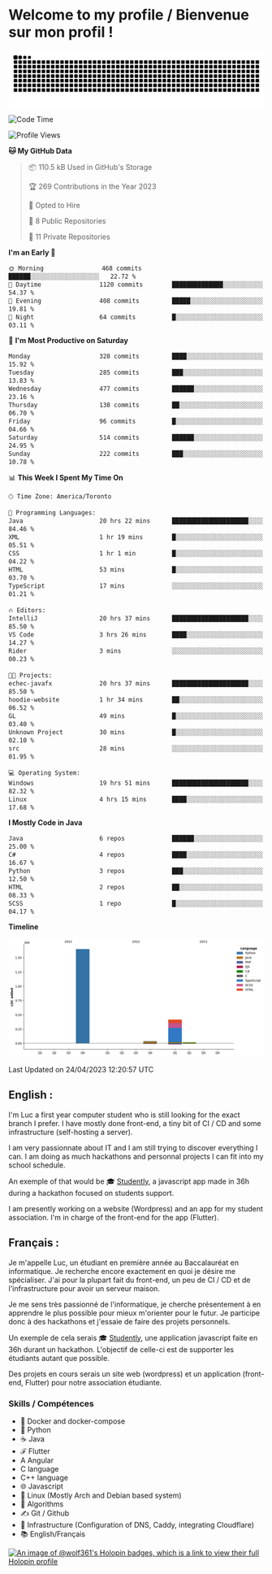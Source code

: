# Welcome to my profile / Bienvenue sur mon profil !

![snake gif](https://github.com/wolf-361/wolf-361/blob/output/github-contribution-grid-snake.svg)

<!--START_SECTION:waka-->
![Code Time](http://img.shields.io/badge/Code%20Time-42%20hrs%2012%20mins-blue)

![Profile Views](http://img.shields.io/badge/Profile%20Views-0-blue)

**🐱 My GitHub Data** 

> 📦 110.5 kB Used in GitHub's Storage 
 > 
> 🏆 269 Contributions in the Year 2023
 > 
> 💼 Opted to Hire
 > 
> 📜 8 Public Repositories 
 > 
> 🔑 11 Private Repositories 
 > 
**I'm an Early 🐤** 

```text
🌞 Morning                468 commits         ██████░░░░░░░░░░░░░░░░░░░   22.72 % 
🌆 Daytime                1120 commits        ██████████████░░░░░░░░░░░   54.37 % 
🌃 Evening                408 commits         █████░░░░░░░░░░░░░░░░░░░░   19.81 % 
🌙 Night                  64 commits          █░░░░░░░░░░░░░░░░░░░░░░░░   03.11 % 
```
📅 **I'm Most Productive on Saturday** 

```text
Monday                   328 commits         ████░░░░░░░░░░░░░░░░░░░░░   15.92 % 
Tuesday                  285 commits         ███░░░░░░░░░░░░░░░░░░░░░░   13.83 % 
Wednesday                477 commits         ██████░░░░░░░░░░░░░░░░░░░   23.16 % 
Thursday                 138 commits         ██░░░░░░░░░░░░░░░░░░░░░░░   06.70 % 
Friday                   96 commits          █░░░░░░░░░░░░░░░░░░░░░░░░   04.66 % 
Saturday                 514 commits         ██████░░░░░░░░░░░░░░░░░░░   24.95 % 
Sunday                   222 commits         ███░░░░░░░░░░░░░░░░░░░░░░   10.78 % 
```


📊 **This Week I Spent My Time On** 

```text
🕑︎ Time Zone: America/Toronto

💬 Programming Languages: 
Java                     20 hrs 22 mins      █████████████████████░░░░   84.46 % 
XML                      1 hr 19 mins        █░░░░░░░░░░░░░░░░░░░░░░░░   05.51 % 
CSS                      1 hr 1 min          █░░░░░░░░░░░░░░░░░░░░░░░░   04.22 % 
HTML                     53 mins             █░░░░░░░░░░░░░░░░░░░░░░░░   03.70 % 
TypeScript               17 mins             ░░░░░░░░░░░░░░░░░░░░░░░░░   01.21 % 

🔥 Editors: 
IntelliJ                 20 hrs 37 mins      █████████████████████░░░░   85.50 % 
VS Code                  3 hrs 26 mins       ████░░░░░░░░░░░░░░░░░░░░░   14.27 % 
Rider                    3 mins              ░░░░░░░░░░░░░░░░░░░░░░░░░   00.23 % 

🐱‍💻 Projects: 
echec-javafx             20 hrs 37 mins      █████████████████████░░░░   85.50 % 
hoodie-website           1 hr 34 mins        ██░░░░░░░░░░░░░░░░░░░░░░░   06.52 % 
GL                       49 mins             █░░░░░░░░░░░░░░░░░░░░░░░░   03.40 % 
Unknown Project          30 mins             █░░░░░░░░░░░░░░░░░░░░░░░░   02.10 % 
src                      28 mins             ░░░░░░░░░░░░░░░░░░░░░░░░░   01.95 % 

💻 Operating System: 
Windows                  19 hrs 51 mins      █████████████████████░░░░   82.32 % 
Linux                    4 hrs 15 mins       ████░░░░░░░░░░░░░░░░░░░░░   17.68 % 
```

**I Mostly Code in Java** 

```text
Java                     6 repos             ██████░░░░░░░░░░░░░░░░░░░   25.00 % 
C#                       4 repos             ████░░░░░░░░░░░░░░░░░░░░░   16.67 % 
Python                   3 repos             ███░░░░░░░░░░░░░░░░░░░░░░   12.50 % 
HTML                     2 repos             ██░░░░░░░░░░░░░░░░░░░░░░░   08.33 % 
SCSS                     1 repo              █░░░░░░░░░░░░░░░░░░░░░░░░   04.17 % 
```



**Timeline**

![Lines of Code chart](https://raw.githubusercontent.com/wolf-361/wolf-361/main/assets/bar_graph.png)


 Last Updated on 24/04/2023 12:20:57 UTC
<!--END_SECTION:waka-->

## English : 

I'm Luc a first year computer student who is still looking for the exact branch I prefer. I have mostly done front-end, a tiny bit of CI / CD and some infrastructure (self-hosting a server).

I am very passionnate about IT and I am still trying to discover everything I can. I am doing as much hackathons and personnal projects I can fit into my school schedule.

An exemple of that would be 🎓 [Studently](https://github.com/wolf-361/Studently-CodeJam12), a javascript app made in 36h during a hackathon focused on students support.

I am presently working on a website (Wordpress) and an app for my student association. I'm in charge of the front-end for the app (Flutter).

## Français :

Je m'appelle Luc, un étudiant en première année au Baccalauréat en informatique. Je recherche encore exactement en quoi je désire me spécialiser. J'ai pour la plupart fait du front-end, un peu de CI / CD et de l'infrastructure pour avoir un serveur maison.

Je me sens très passionné de l'informatique, je cherche présentement à en apprendre le plus possible pour mieux m'orienter pour le futur. Je participe donc à des hackathons et j'essaie de faire des projets personnels.

Un exemple de cela serais 🎓 [Studently](https://github.com/wolf-361/Studently-CodeJam12), une application javascript faite en 36h durant un hackathon. L'objectif de celle-ci est de supporter les étudiants autant que possible.

Des projets en cours serais un site web (wordpress) et un application (front-end, Flutter) pour notre association étudiante.

###  Skills / Compétences

* 🐋 Docker and docker-compose
* 🐍 Python
* ☕ Java
* ℱ Flutter
* A Angular
* C language
* C++ language
* 🌐 Javascript
* 🐧 Linux (Mostly Arch and Debian based system)
* 🧩 Algorithms
* ✍️ Git / Github
* 📜 Infrastructure (Configuration of DNS, Caddy, integrating Cloudflare)
* 📚 English/Français

[![An image of @wolf361's Holopin badges, which is a link to view their full Holopin profile](https://holopin.me/wolf361)](https://holopin.io/@wolf361)


